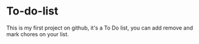 # To-do-list
This is my first project on github, it's a To Do list, you can add remove and mark chores on your list. 
